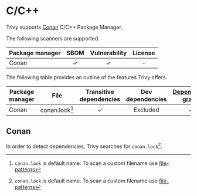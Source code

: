# C/C++

Trivy supports [Conan][conan] C/C++ Package Manager.

The following scanners are supported.

| Package manager | SBOM  | Vulnerability | License |
| --------------- | :---: | :-----------: | :-----: |
| Conan           |   ✓   |       ✓       |    -    |

The following table provides an outline of the features Trivy offers.

| Package manager | File           | Transitive dependencies | Dev dependencies | [Dependency graph][dependency-graph] | Position |
| --------------- | -------------- | :---------------------: | :--------------: | :----------------------------------: | :------: |
| Conan           | conan.lock[^1] |            ✓            |     Excluded     |                  ✓                   |    ✓     |

## Conan
In order to detect dependencies, Trivy searches for `conan.lock`[^1].

[conan]: https://docs.conan.io/1/index.html
[dependency-graph]: ../../configuration/reporting.md#show-origins-of-vulnerable-dependencies

[^1]: `conan.lock` is default name. To scan a custom filename use [file-patterns](../../configuration/skipping.md#file-patterns)